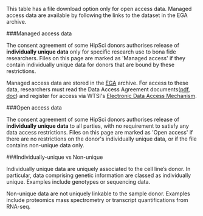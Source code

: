 
This table has a file download option only for open access data. Managed access data are available by following the links to the dataset in the EGA archive.

###Managed access data

The consent agreement of some HipSci donors authorises release of **individually unique data**
only for specific research use to bona fide researchers.
Files on this page are marked as 'Managed access' if they contain individually unique data for donors
that are bound by these restrictions.

Managed access data are stored in the [EGA](http://www.ebi.ac.uk/ega) archive.
For access to
these data, researchers must read the Data Access Agreement documents([pdf](/documents/HipSci_Normals_DAA_v3.2_form.pdf), [doc](/documents/HipSci_Normals_DAA_v3.2_form.doc)) and
register for access via WTSI's [Electronic Data Access Mechanism](https://www.sanger.ac.uk/legal/DAA/MasterController).

###Open access data

The consent agreement of some HipSci donors authorises release of **individually unique data**
to all parties, with no requirement to satisfy any data access restrictions.
Files on this page are marked as 'Open access' if there are no restrictions on the donor's individually unique data,
or if the file contains non-unique data only.

###Individually-unique vs Non-unique

Individually unique data are uniquely associated to the cell line’s donor. In
particular, data comprising genetic information are classed as individually
unique. Examples include genotypes or sequencing data.

Non-unique data are not uniquely linkable to the sample donor. Examples include proteomics mass spectrometry or transcript quantifications from RNA-seq.
